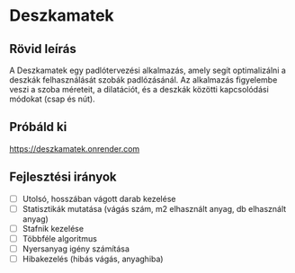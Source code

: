 # Deszkamatek

## Rövid leírás
A Deszkamatek egy padlótervezési alkalmazás, amely segít optimalizálni a deszkák felhasználását szobák padlózásánál. Az alkalmazás figyelembe veszi a szoba méreteit, a dilatációt, és a deszkák közötti kapcsolódási módokat (csap és nút).

## Próbáld ki
https://deszkamatek.onrender.com

## Fejlesztési irányok
-  [ ] Utolsó, hosszában vágott darab kezelése
-  [ ] Statisztikák mutatása (vágás szám, m2 elhasznált anyag, db elhasznált anyag)
-  [ ] Stafnik kezelése
-  [ ] Többféle algoritmus
-  [ ] Nyersanyag igény számítása
-  [ ] Hibakezelés (hibás vágás, anyaghiba)
